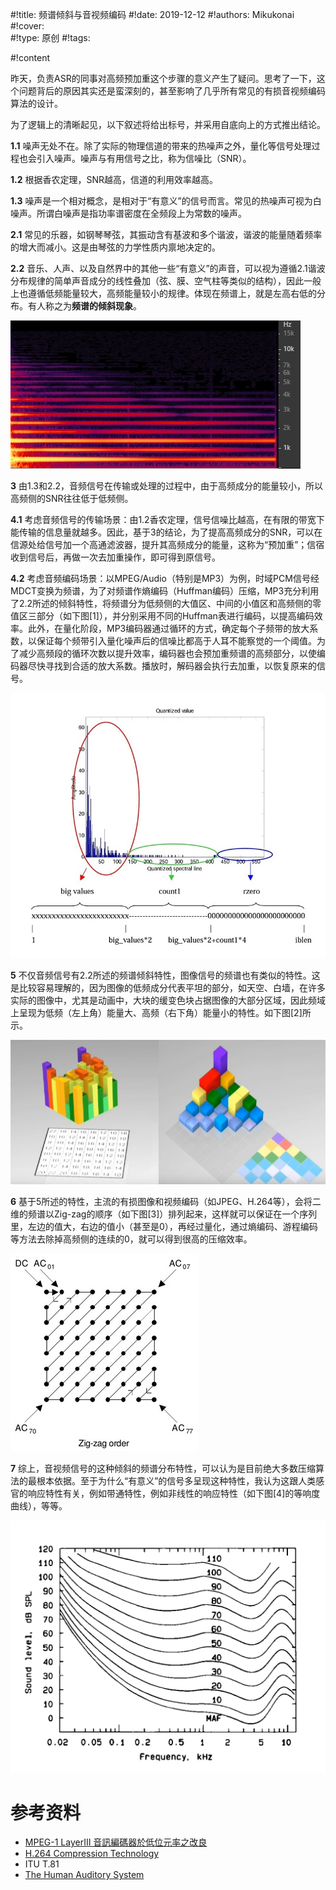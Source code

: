 #!title:    频谱倾斜与音视频编码
#!date:     2019-12-12
#!authors:  Mikukonai
#!cover:    
#!type:     原创
#!tags:     

#!content

昨天，负责ASR的同事对高频预加重这个步骤的意义产生了疑问。思考了一下，这个问题背后的原因其实还是蛮深刻的，甚至影响了几乎所有常见的有损音视频编码算法的设计。

为了逻辑上的清晰起见，以下叙述将给出标号，并采用自底向上的方式推出结论。

**1.1** 噪声无处不在。除了实际的物理信道的带来的热噪声之外，量化等信号处理过程也会引入噪声。噪声与有用信号之比，称为信噪比（SNR）。

**1.2** 根据香农定理，SNR越高，信道的利用效率越高。

**1.3** 噪声是一个相对概念，是相对于“有意义”的信号而言。常见的热噪声可视为白噪声。所谓白噪声是指功率谱密度在全频段上为常数的噪声。

**2.1** 常见的乐器，如钢琴琴弦，其振动含有基波和多个谐波，谐波的能量随着频率的增大而减小。这是由琴弦的力学性质内禀地决定的。

**2.2** 音乐、人声、以及自然界中的其他一些“有意义”的声音，可以视为遵循2.1谐波分布规律的简单声音成分的线性叠加（弦、膜、空气柱等类似的结构），因此一般上也遵循低频能量较大，高频能量较小的规律。体现在频谱上，就是左高右低的分布。有人称之为**频谱的倾斜现象**。

![钢琴的声谱图](./image/assets/M/piano-spectrum.jpg)

**3** 由1.3和2.2，音频信号在传输或处理的过程中，由于高频成分的能量较小，所以高频侧的SNR往往低于低频侧。

**4.1** 考虑音频信号的传输场景：由1.2香农定理，信号信噪比越高，在有限的带宽下能传输的信息量就越多。因此，基于3的结论，为了提高高频成分的SNR，可以在信源处给信号加一个高通滤波器，提升其高频成分的能量，这称为“预加重”；信宿收到信号后，再做一次去加重操作，即可得到原信号。

**4.2** 考虑音频编码场景：以MPEG/Audio（特别是MP3）为例，时域PCM信号经MDCT变换为频谱，为了对频谱作熵编码（Huffman编码）压缩，MP3充分利用了2.2所述的倾斜特性，将频谱分为低频侧的大值区、中间的小值区和高频侧的零值区三部分（如下图[1]），并分别采用不同的Huffman表进行编码，以提高编码效率。此外，在量化阶段，MP3编码器通过循环的方式，确定每个子频带的放大系数，以保证每个频带引入量化噪声后的信噪比都高于人耳不能察觉的一个阈值。为了减少高频段的循环次数以提升效率，编码器也会预加重频谱的高频部分，以使编码器尽快寻找到合适的放大系数。播放时，解码器会执行去加重，以恢复原来的信号。

![MPEG/Audio 一个编码单元的频谱的分布](./image/assets/M/mp3-spectrum-distribution.jpg)

**5** 不仅音频信号有2.2所述的频谱倾斜特性，图像信号的频谱也有类似的特性。这是比较容易理解的，因为图像的低频成分代表平坦的部分，如天空、白墙，在许多实际的图像中，尤其是动画中，大块的缓变色块占据图像的大部分区域，因此频域上呈现为低频（左上角）能量大、高频（右下角）能量小的特性。如下图[2]所示。

![左边是空域图像，右边是经过DCT的频谱](./image/assets/M/h264-time-freq-transform.jpg)

**6** 基于5所述的特性，主流的有损图像和视频编码（如JPEG、H.264等），会将二维的频谱以Zig-zag的顺序（如下图[3]）排列起来，这样就可以保证在一个序列里，左边的值大，右边的值小（甚至是0），再经过量化，通过熵编码、游程编码等方法去除掉高频侧的连续的0，就可以得到很高的压缩效率。

![Zig-zag 排列方式](./image/assets/M/zig-zag.png)

**7** 综上，音视频信号的这种倾斜的频谱分布特性，可以认为是目前绝大多数压缩算法的最根本依据。至于为什么“有意义”的信号多呈现这种特性，我认为这跟人类感官的响应特性有关，例如带通特性，例如非线性的响应特性（如下图[4]的等响度曲线），等等。

![人耳等响度曲线](./image/assets/M/equal-loudness-curves.png)

# 参考资料

+ [MPEG-1 LayerIII 音訊編碼器於低位元率之改良](https://hdl.handle.net/11296/c7b845)
+ [H.264 Compression Technology](https://www.youtube.com/watch?v=PmoEsPWEdOA)
+ ITU T.81
+ [The Human Auditory System](http://www.mp3-tech.org/programmer/docs/human_auditory_system.pdf)